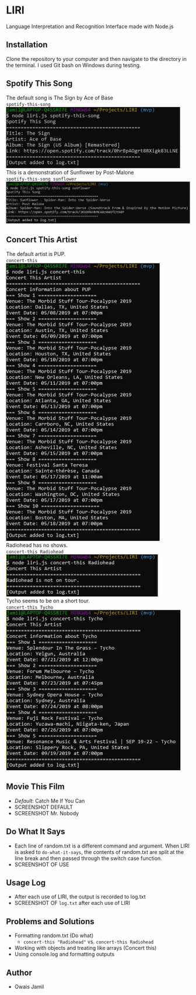 # LIRI
Language Interpretation and Recognition Interface made with Node.js
## Installation
Clone the repository to your computer and then navigate to the directory in the terminal. I used Git bash on Windows during testing.
## Spotify This Song
The default song is The Sign by Ace of Base  
`spotify-this-song`  
![Default Spotify-This-Song](/screenshots/spotify1.PNG)   
This is a demonstration of Sunflower by Post-Malone  
`spotify-this-song sunflower`  
![sunflower](screenshots/spotify2.PNG)
## Concert This Artist
The default artist is PUP.  
`concert-this`  
![PUP concerts](screenshots/concert1.PNG)  
Radiohead has no shows.  
`concert-this Radiohead`  
![Radiohead shows](screenshots/concert2.PNG)  
Tycho seems to be on a short tour.  
`concert-this Tycho`  
![Tycho shows](screenshots/concert3.PNG)
## Movie This Film
- *Default*: Catch Me If You Can
- SCREENSHOT DEFAULT
- SCREENSHOT Mr. Nobody
## Do What It Says
- Each line of random.txt is a different command and argument. When LIRI is asked to `do-what-it-says`, the contents of random.txt are split at the line break and then passed through the switch case function. 
- SCREENSHOT OF USE
## Usage Log
- After each use of LIRI, the output is recorded to log.txt
- SCREENSHOT OF `log.txt` after each use of LIRI
## Problems and Solutions
- Formatting random.txt (Do what)
    - `concert-this "Radiohead"` vs. `concert-this Radiohead`
- Working with objects and treating like arrays (Concert this)
- Using console.log and formatting outputs
## Author
- Owais Jamil